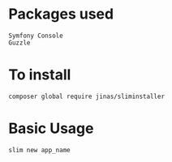 # Packages used
```
Symfony Console
Guzzle
```
# To install
```
composer global require jinas/sliminstaller
``` 
 # Basic Usage
 ```
 slim new app_name
 ```
